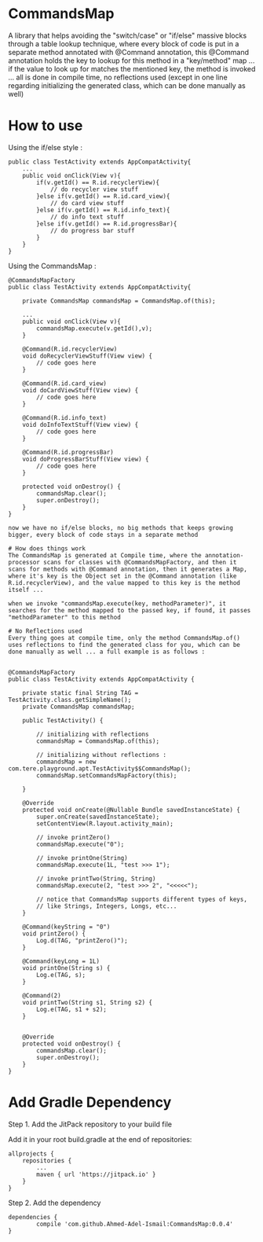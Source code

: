 # CommandsMap
A library that helps avoiding the "switch/case" or "if/else" massive blocks through a table lookup technique, where every block of code is put in a separate method annotated with @Command annotation, this @Command annotation holds the key to lookup for this method in a "key/method" map ... if the value to look up for matches the mentioned key, the method is invoked ... all is done in compile time, no reflections used (except in one line regarding initializing the generated class, which can be done manually as well)

# How to use
Using the if/else style :


    public class TestActivity extends AppCompatActivity{ 
        ...
        public void onClick(View v){
            if(v.getId() == R.id.recyclerView){
                // do recycler view stuff
            }else if(v.getId() == R.id.card_view){
                // do card view stuff
            }else if(v.getId() == R.id.info_text){
                // do info text stuff
            }else if(v.getId() == R.id.progressBar){
                // do progress bar stuff
            }
        }
    }


Using the CommandsMap :

    @CommandsMapFactory
    public class TestActivity extends AppCompatActivity{ 
        
        private CommandsMap commandsMap = CommandsMap.of(this);
        
        ...
        public void onClick(View v){
            commandsMap.execute(v.getId(),v);
        }
        
        @Command(R.id.recyclerView)
        void doRecyclerViewStuff(View view) {
            // code goes here
        }
        
        @Command(R.id.card_view)
        void doCardViewStuff(View view) {
            // code goes here
        }
        
        @Command(R.id.info_text)
        void doInfoTextStuff(View view) {
            // code goes here
        }
        
        @Command(R.id.progressBar)
        void doProgressBarStuff(View view) {
            // code goes here
        }
        
        protected void onDestroy() {
            commandsMap.clear();
            super.onDestroy();
        }
    }
    
    now we have no if/else blocks, no big methods that keeps growing bigger, every block of code stays in a separate method
    
    # How does things work
    The CommandsMap is generated at Compile time, where the annotation-processor scans for classes with @CommandsMapFactory, and then it scans for methods with @Command annotation, then it generates a Map, where it's key is the Object set in the @Command annotation (like R.id.recyclerView), and the value mapped to this key is the method itself ...
    
    when we invoke "commandsMap.execute(key, methodParameter)", it searches for the method mapped to the passed key, if found, it passes "methodParameter" to this method
    
    # No Reflections used
    Every thing goes at compile time, only the method CommandsMap.of() uses reflections to find the generated class for you, which can be done manually as well ... a full example is as follows :
    
    
    @CommandsMapFactory
    public class TestActivity extends AppCompatActivity {

        private static final String TAG = TestActivity.class.getSimpleName();
        private CommandsMap commandsMap;

        public TestActivity() {

            // initializing with reflections
            commandsMap = CommandsMap.of(this);

            // initializing without reflections :
            commandsMap = new com.tere.playground.apt.TestActivity$$CommandsMap();
            commandsMap.setCommandsMapFactory(this);

        }

        @Override
        protected void onCreate(@Nullable Bundle savedInstanceState) {
            super.onCreate(savedInstanceState);
            setContentView(R.layout.activity_main);
            
            // invoke printZero()
            commandsMap.execute("0");
            
            // invoke printOne(String)
            commandsMap.execute(1L, "test >>> 1");
            
            // invoke printTwo(String, String) 
            commandsMap.execute(2, "test >>> 2", "<<<<<");
            
            // notice that CommandsMap supports different types of keys, 
            // like Strings, Integers, Longs, etc...
        }

        @Command(keyString = "0")
        void printZero() {
            Log.d(TAG, "printZero()");
        }

        @Command(keyLong = 1L)
        void printOne(String s) {
            Log.e(TAG, s);
        }

        @Command(2)
        void printTwo(String s1, String s2) {
            Log.e(TAG, s1 + s2);
        }


        @Override
        protected void onDestroy() {
            commandsMap.clear();
            super.onDestroy();
        }
    }

# Add Gradle Dependency

Step 1. Add the JitPack repository to your build file

Add it in your root build.gradle at the end of repositories:
	
    allprojects {
		repositories {
			...
			maven { url 'https://jitpack.io' }
		}
	}
    
Step 2. Add the dependency
	
    dependencies {
	        compile 'com.github.Ahmed-Adel-Ismail:CommandsMap:0.0.4'
	}
